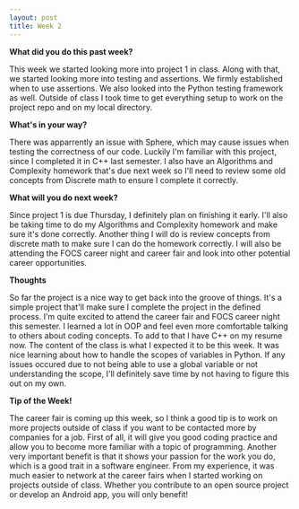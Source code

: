 ```yaml
---
layout: post
title: Week 2
---
```


<b>What did you do this past week?</b>

This week we started looking more into project 1 in class. Along with that, we started looking more into testing and assertions. We firmly established when to use assertions. We also looked into the Python testing framework as well. Outside of class I took time to get everything setup to work on the project repo and on my local directory.

<b>What's in your way?</b>

There was apparrently an issue with Sphere, which may cause issues when testing the correctness of our code. Luckily I'm familiar with this project, since I completed it in C++ last semester. I also have an Algorithms and Complexity homework that's due next week so I'll need to review some old concepts from Discrete math to ensure I complete it correctly.

<b>What will you do next week?</b>

Since project 1 is due Thursday, I definitely plan on finishing it early. I'll also be taking time to do my Algorithms and Complexity homework and make sure it's done correctly. Another thing I will do is review concepts from discrete math to make sure I can do the homework correctly. I will also be attending the FOCS career night and career fair and look into other potential career opportunities.

<b>Thoughts</b>

So far the project is a nice way to get back into the groove of things. It's a simple project that'll make sure I complete the project in the defined process. I'm quite excited to attend the career fair and FOCS career night this semester. I learned a lot in OOP and feel even more comfortable talking to others about coding concepts. To add to that I have C++ on my resume now. The content of the class is what I expected it to be this week. It was nice learning about how to handle the scopes of variables in Python. If any issues occured due to not being able to use a global variable or not understanding the scope, I'll definitely save time by not having to figure this out on my own.

<b>Tip of the Week!</b>

The career fair is coming up this week, so I think a good tip is to work on more projects outside of class if you want to be contacted more by companies for a job. First of all, it will give you good coding practice and allow you to become more familiar with a topic of programming. Another very important benefit is that it shows your passion for the work you do, which is a good trait in a software engineer. From my experience, it was much easier to network at the career fairs when I started working on projects outside of class. Whether you contribute to an open source project or develop an Android app, you will only benefit!
